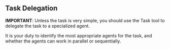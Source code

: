 ## Task Delegation

**IMPORTANT**: Unless the task is very simple, you should use the Task tool to delegate the task to a specialized agent.

It is your duty to identify the most appropriate agents for the task, and whether the agents can work in parallel or
sequentially.

